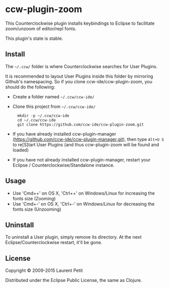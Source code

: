 # ccw-plugin-zoom

This Counterclockwise plugin installs keybindings to Eclipse to facilitate zoom/unzoom of editor/repl fonts.

This plugin's state is stable.

## Install

The `~/.ccw/` folder is where Counterclockwise searches for User Plugins.

It is recommended to layout User Plugins inside this folder by mirroring Github's namespacing. So if you clone ccw-ide/ccw-plugin-zoom, you should do the following:

- Create a folder named `~/.ccw/ccw-ide/`
- Clone this project from `~/.ccw/ccw-ide/`

        mkdir -p ~/.ccw/ccw-ide
        cd ~/.ccw/ccw-ide
        git clone https://github.com/ccw-ide/ccw-plugin-zoom.git

- If you have already installed ccw-plugin-manager (https://github.com/ccw-ide/ccw-plugin-manager.git), then type `Alt+U S` to re[S]tart User Plugins (and thus ccw-plugin-zoom will be found and loaded)
- If you have not already installed ccw-plugin-manager, restart your Eclipse / Counterclockwise/Standalone instance.

## Usage

- Use 'Cmd++' on OS X, 'Ctrl++' on Windows/Linux for increasing the fonts size (Zooming)
- Use 'Cmd+-' on OS X, 'Ctrl+-' on Windows/Linux for decreasing the fonts size (Unzooming)

## Uninstall

To uninstall a User plugin, simply remove its directory. At the next Eclipse/Counterclockwise restart, it'll be gone.

## License

Copyright © 2009-2015 Laurent Petit

Distributed under the Eclipse Public License, the same as Clojure.

